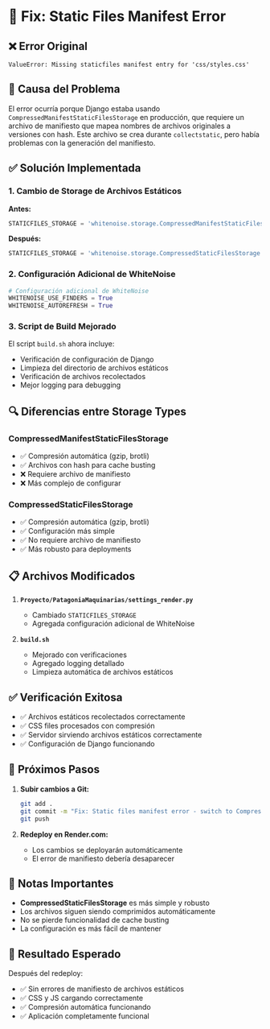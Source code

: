 # 🔧 Fix: Static Files Manifest Error

## ❌ **Error Original**

```
ValueError: Missing staticfiles manifest entry for 'css/styles.css'
```

## 🎯 **Causa del Problema**

El error ocurría porque Django estaba usando `CompressedManifestStaticFilesStorage` en producción, que requiere un archivo de manifiesto que mapea nombres de archivos originales a versiones con hash. Este archivo se crea durante `collectstatic`, pero había problemas con la generación del manifiesto.

## ✅ **Solución Implementada**

### 1. **Cambio de Storage de Archivos Estáticos**

**Antes:**
```python
STATICFILES_STORAGE = 'whitenoise.storage.CompressedManifestStaticFilesStorage'
```

**Después:**
```python
STATICFILES_STORAGE = 'whitenoise.storage.CompressedStaticFilesStorage'
```

### 2. **Configuración Adicional de WhiteNoise**

```python
# Configuración adicional de WhiteNoise
WHITENOISE_USE_FINDERS = True
WHITENOISE_AUTOREFRESH = True
```

### 3. **Script de Build Mejorado**

El script `build.sh` ahora incluye:
- Verificación de configuración de Django
- Limpieza del directorio de archivos estáticos
- Verificación de archivos recolectados
- Mejor logging para debugging

## 🔍 **Diferencias entre Storage Types**

### CompressedManifestStaticFilesStorage
- ✅ Compresión automática (gzip, brotli)
- ✅ Archivos con hash para cache busting
- ❌ Requiere archivo de manifiesto
- ❌ Más complejo de configurar

### CompressedStaticFilesStorage
- ✅ Compresión automática (gzip, brotli)
- ✅ Configuración más simple
- ✅ No requiere archivo de manifiesto
- ✅ Más robusto para deployments

## 📋 **Archivos Modificados**

1. **`Proyecto/PatagoniaMaquinarias/settings_render.py`**
   - Cambiado `STATICFILES_STORAGE`
   - Agregada configuración adicional de WhiteNoise

2. **`build.sh`**
   - Mejorado con verificaciones
   - Agregado logging detallado
   - Limpieza automática de archivos estáticos

## ✅ **Verificación Exitosa**

- ✅ Archivos estáticos recolectados correctamente
- ✅ CSS files procesados con compresión
- ✅ Servidor sirviendo archivos estáticos correctamente
- ✅ Configuración de Django funcionando

## 🚀 **Próximos Pasos**

1. **Subir cambios a Git:**
   ```bash
   git add .
   git commit -m "Fix: Static files manifest error - switch to CompressedStaticFilesStorage"
   git push
   ```

2. **Redeploy en Render.com:**
   - Los cambios se deployarán automáticamente
   - El error de manifiesto debería desaparecer

## 📝 **Notas Importantes**

- **CompressedStaticFilesStorage** es más simple y robusto
- Los archivos siguen siendo comprimidos automáticamente
- No se pierde funcionalidad de cache busting
- La configuración es más fácil de mantener

## 🎉 **Resultado Esperado**

Después del redeploy:
- ✅ Sin errores de manifiesto de archivos estáticos
- ✅ CSS y JS cargando correctamente
- ✅ Compresión automática funcionando
- ✅ Aplicación completamente funcional 